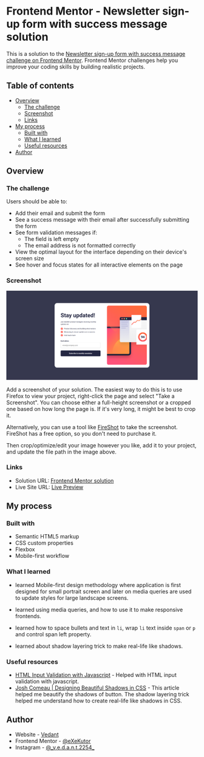 # Frontend Mentor - Newsletter sign-up form with success message solution

This is a solution to the [Newsletter sign-up form with success message challenge on Frontend Mentor](https://www.frontendmentor.io/challenges/newsletter-signup-form-with-success-message-3FC1AZbNrv). Frontend Mentor challenges help you improve your coding skills by building realistic projects.

## Table of contents

- [Overview](#overview)
  - [The challenge](#the-challenge)
  - [Screenshot](#screenshot)
  - [Links](#links)
- [My process](#my-process)
  - [Built with](#built-with)
  - [What I learned](#what-i-learned)
  - [Useful resources](#useful-resources)
- [Author](#author)

## Overview

### The challenge

Users should be able to:

- Add their email and submit the form
- See a success message with their email after successfully submitting the form
- See form validation messages if:
  - The field is left empty
  - The email address is not formatted correctly
- View the optimal layout for the interface depending on their device's screen size
- See hover and focus states for all interactive elements on the page

### Screenshot

![Screenshot](./screenshot.png)

Add a screenshot of your solution. The easiest way to do this is to use Firefox to view your project, right-click the page and select "Take a Screenshot". You can choose either a full-height screenshot or a cropped one based on how long the page is. If it's very long, it might be best to crop it.

Alternatively, you can use a tool like [FireShot](https://getfireshot.com/) to take the screenshot. FireShot has a free option, so you don't need to purchase it.

Then crop/optimize/edit your image however you like, add it to your project, and update the file path in the image above.

### Links

- Solution URL: [Frontend Mentor solution](https://www.frontendmentor.io/solutions/responsive-newsletter-signup-form-using-html-css-js-iMGWuILri7)
- Live Site URL: [Live Preview](https://vedant2254.github.io/Frontend-Practice-Projects/newsletter-sign-up-with-success-message-main/)

## My process

### Built with

- Semantic HTML5 markup
- CSS custom properties
- Flexbox
- Mobile-first workflow

### What I learned

- learned Mobile-first design methodology where application is first designed for small portrait screen and later on media queries are used to update styles for large landscape screens.

- learned using media queries, and how to use it to make responsive frontends.

- learned how to space bullets and text in `li`, wrap `li` text inside `span` or `p` and control span left property.

- learned about shadow layering trick to make real-life like shadows.

### Useful resources

- [HTML Input Validation with Javascript](https://www.aleksandrhovhannisyan.com/blog/html-input-validation-without-a-form/) - Helped with HTML input validation with javascript.
- [Josh Comeau | Designing Beautiful Shadows in CSS](https://www.joshwcomeau.com/css/designing-shadows/) - This article helped me beautify the shadows of button. The shadow layering trick helped me understand how to create real-life like shadows in CSS.

## Author

- Website - [Vedant](https://github.com/Vedant2254)
- Frontend Mentor - [@eXeKutor](https://www.frontendmentor.io/profile/eXeKutor)
- Instagram - [@\_v.e.d.a.n.t.2254\_](https://www.instagram.com/_v.e.d.a.n.t.2254_)
